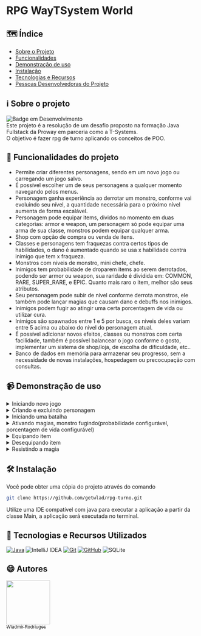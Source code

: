 # RPG WayTSystem World
## :world_map: Índice

- [Sobre o Projeto](#information_source-sobre-o-projeto)
- [Funcionalidades](#hammer-funcionalidades-do-projeto)
- [Demonstração de uso](#video_camera-demonstração-de-uso)
- [Instalação](#hammer_and_wrench-instalação)
- [Tecnologias e Recursos](#open_book-tecnologias-e-recursos-utilizados)
- [Pessoas Desenvolvedoras do Projeto](#smile-autores)
## :information_source: Sobre o projeto
![Badge em Desenvolvimento](http://img.shields.io/static/v1?label=STATUS&message=CONCLUÍDO&color=GREEN&style=for-the-badge)<br>
Este projeto é a resolução de um desafio proposto na formação Java Fullstack da Proway em parceria como a T-Systems.<br>
O objetivo é fazer rpg de turno aplicando os conceitos de POO.
## :hammer: Funcionalidades do projeto

- Permite criar diferentes personagens, sendo em um novo jogo ou carregando um jogo salvo.
- É possível escolher um de seus personagens a qualquer momento navegando pelos menus.
- Personagem ganha experiência ao derrotar um monstro, conforme vai evoluindo seu nível, a quantidade necessária para o próximo nível aumenta de forma escalável.
- Personagem pode equipar items, dividos no momento em duas categorias: armor e weapon, um personagem só pode equipar uma arma de sua classe, monstros podem equipar qualquer arma.
- Shop com opção de compra ou venda de itens.
- Classes e personagens tem fraquezas contra certos tipos de habilidades, o dano é aumentado quando se usa x habilidade contra inimigo que tem x fraqueza.
- Monstros com niveis de monstro, mini chefe, chefe.
- Inimigos tem probabilidade de droparem items ao serem derrotados, podendo ser armor ou weapon, sua raridade é dividida em: COMMON, RARE, SUPER_RARE, e EPIC. Quanto mais raro o item, melhor são seus atributos.
- Seu personagem pode subir de nível conforme derrota monstros, ele também pode lançar magias que causam dano e debuffs nos inimigos.
- Inimigos podem fugir ao atingir uma certa porcentagem de vida ou utilizar cura.
- Inimigos são spawnados entre 1 e 5 por busca, os niveis deles variam entre 5 acima ou abaixo do nivel do personagem atual.
- É possível adicionar novos efeitos, classes ou monstros com certa facilidade, também é possível balancear o jogo conforme o gosto, implementar um sistema de shop/loja, de escolha de dificuldade, etc..
- Banco de dados em memória para armazenar seu progresso, sem a necessidade de novas instalações, hospedagem ou precocupação com consultas.

## :video_camera: Demonstração de uso

<details>
    <summary> Iniciando novo jogo</summary>
      <img src="https://github.com/getwlad/rpg-turno/assets/102919718/74a64aa4-e714-43b8-a737-499e19001fd8" alt="novo">
</details>

<details>
    <summary>Criando e excluindo personagem</summary>
    <img src="https://github.com/getwlad/rpg-turno/assets/102919718/98197611-24f1-4d1c-8811-5744b5dd28e48" alt="criando">
</details>

<details>
    <summary>Iniciando uma batalha</summary>
    <img src="https://github.com/getwlad/rpg-turno/assets/102919718/9ba9a63b-44bb-406c-ba9d-1427e5d0b877" alt="iniciando">
</details>

<details>
    <summary>Ativando magias, monstro fugindo(probabilidade configurável, porcentagem de vida configurável)</summary>
    <img src="https://github.com/getwlad/rpg-turno/assets/102919718/4966a2bc-7dee-464e-a051-31728802d15b" alt="ativando">
</details>

<details>
    <summary>Equipando item</summary>
    <img src="https://github.com/getwlad/rpg-turno/assets/102919718/cbb71350-6b40-48c0-b5da-c680e41090c2" alt="equipando">
</details>

<details>
    <summary>Desequipando item</summary>
    <img src="https://github.com/getwlad/rpg-turno/assets/102919718/c19e3a3c-1059-437e-a390-8da7dfb258ff" alt="desequipando">
</details>

<details>
    <summary>Resistindo a magia</summary>
    <img src="https://github.com/getwlad/rpg-turno/assets/102919718/b5fc3133-6216-43c1-aaae-7653f1b929f7" alt="resistindo">
</details>


## :hammer_and_wrench: Instalação
Você pode obter uma cópia do projeto através do comando
```bash
git clone https://github.com/getwlad/rpg-turno.git
```
Utilize uma IDE compatível com java para executar a aplicação a partir da classe Main, a aplicação será executada no terminal.

## :open_book: Tecnologias e Recursos Utilizados

[![Java](https://img.shields.io/badge/Java-ED8B00?style=for-the-badge&logo=openjdk&logoColor=white)](https://www.java.com/pt-BR/)
![IntelliJ IDEA](https://img.shields.io/badge/IntelliJIDEA-000000.svg?style=for-the-badge&logo=intellij-idea&logoColor=white)
[![Git](https://img.shields.io/badge/GIT-E44C30?&style=for-the-badge&logo=git&logoColor=white)](https://git-scm.com/doc)
[![GitHub](https://img.shields.io/badge/GitHub-100000?&style=for-the-badge&logo=github&logoColor=white)](https://github.com/)
![SQLite](https://img.shields.io/badge/sqlite-%2307405e.svg?style=for-the-badge&logo=sqlite&logoColor=white)

## :smile: Autores
[<img loading="lazy" src="https://avatars.githubusercontent.com/u/102919718?v=4" width=115><br><sub>Wladmir Rodriuges</sub>](https://github.com/getwlad) 
